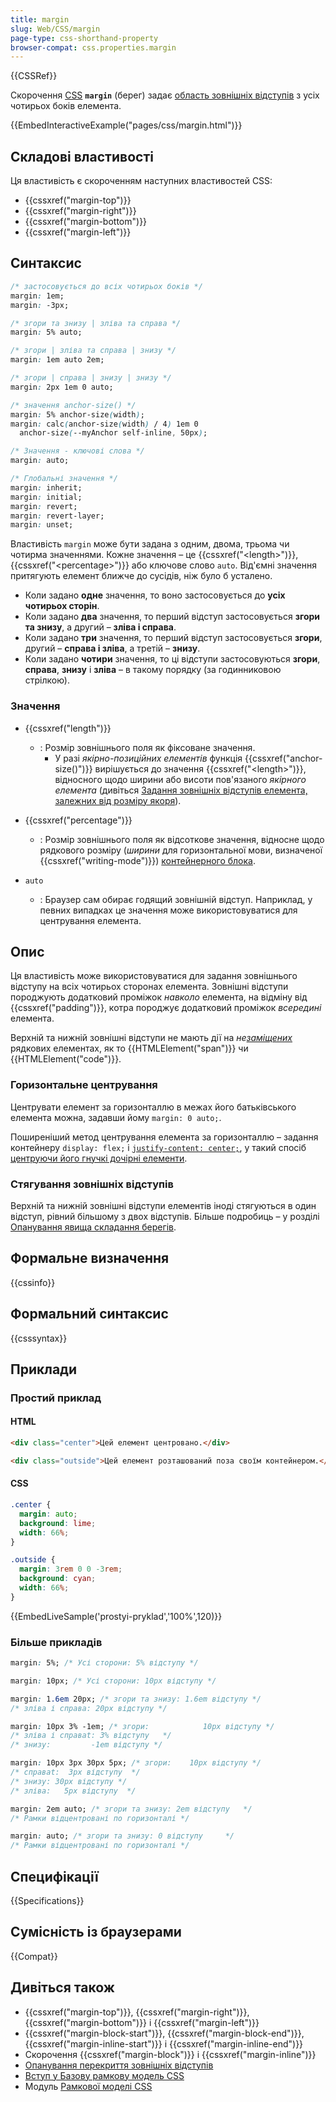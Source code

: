 ```yaml
---
title: margin
slug: Web/CSS/margin
page-type: css-shorthand-property
browser-compat: css.properties.margin
---
```


{{CSSRef}}

Скорочення [CSS](/uk/docs/Web/CSS) **`margin`** (берег) задає [область зовнішніх відступів](/uk/docs/Web/CSS/CSS_box_model/Introduction_to_the_CSS_box_model#oblast-zovnishnikh-vidstupiv) з усіх чотирьох боків елемента.

{{EmbedInteractiveExample("pages/css/margin.html")}}

## Складові властивості

Ця властивість є скороченням наступних властивостей CSS:

- {{cssxref("margin-top")}}
- {{cssxref("margin-right")}}
- {{cssxref("margin-bottom")}}
- {{cssxref("margin-left")}}

## Синтаксис

```css
/* застосовується до всіх чотирьох боків */
margin: 1em;
margin: -3px;

/* згори та знизу | зліва та справа */
margin: 5% auto;

/* згори | зліва та справа | знизу */
margin: 1em auto 2em;

/* згори | справа | знизу | знизу */
margin: 2px 1em 0 auto;

/* значення anchor-size() */
margin: 5% anchor-size(width);
margin: calc(anchor-size(width) / 4) 1em 0
  anchor-size(--myAnchor self-inline, 50px);

/* Значення - ключові слова */
margin: auto;

/* Глобальні значення */
margin: inherit;
margin: initial;
margin: revert;
margin: revert-layer;
margin: unset;
```

Властивість `margin` може бути задана з одним, двома, трьома чи чотирма значеннями. Кожне значення – це {{cssxref("&lt;length&gt;")}}, {{cssxref("&lt;percentage&gt;")}} або ключове слово `auto`. Від'ємні значення притягують елемент ближче до сусідів, ніж було б усталено.

- Коли задано **одне** значення, то воно застосовується до **усіх чотирьох сторін**.
- Коли задано **два** значення, то перший відступ застосовується **згори та знизу**, а другий – **зліва і справа**.
- Коли задано **три** значення, то перший відступ застосовується **згори**, другий – **справа і зліва**, а третій – **знизу**.
- Коли задано **чотири** значення, то ці відступи застосовуються **згори**, **справа**, **знизу** і **зліва** – в такому порядку (за годинниковою стрілкою).

### Значення

- {{cssxref("length")}}

  - : Розмір зовнішнього поля як фіксоване значення.
    - У разі _якірно-позиційних елементів_ функція {{cssxref("anchor-size()")}} вирішується до значення {{cssxref("&lt;length&gt;")}}, відносного щодо ширини або висоти пов'язаного _якірного елемента_ (дивіться [Задання зовнішніх відступів елемента, залежних від розміру якоря](/uk/docs/Web/CSS/CSS_anchor_positioning/Using#zadannia-zovnishnikh-vidstupiv-elementa-zalezhnykh-vid-rozmiru-yakoria)).

- {{cssxref("percentage")}}
  - : Розмір зовнішнього поля як відсоткове значення, відносне щодо рядкового розміру (_ширини_ для горизонтальної мови, визначеної {{cssxref("writing-mode")}}) [контейнерного блока](/uk/docs/Web/CSS/CSS_display/Containing_block).
- `auto`
  - : Браузер сам обирає годящий зовнішній відступ. Наприклад, у певних випадках це значення може використовуватися для центрування елемента.

## Опис

Ця властивість може використовуватися для задання зовнішнього відступу на всіх чотирьох сторонах елемента. Зовнішні відступи породжують додатковий проміжок _навколо_ елемента, на відміну від {{cssxref("padding")}}, котра породжує додатковий проміжок _всередині_ елемента.

Верхній та нижній зовнішні відступи не мають дії на _не[заміщених](/uk/docs/Web/CSS/Replaced_element)_ рядкових елементах, як то {{HTMLElement("span")}} чи {{HTMLElement("code")}}.

### Горизонтальне центрування

Центрувати елемент за горизонталлю в межах його батьківського елемента можна, задавши йому `margin: 0 auto;`.

Поширеніший метод центрування елемента за горизонталлю – задання контейнеру `display: flex;` і [`justify-content: center;`](/uk/docs/Web/CSS/justify-content), у такий спосіб [центруючи його гнучкі дочірні елементи](/uk/docs/Web/CSS/CSS_flexible_box_layout/Aligning_items_in_a_flex_container).

### Стягування зовнішніх відступів

Верхній та нижній зовнішні відступи елементів іноді стягуються в один відступ, рівний більшому з двох відступів. Більше подробиць – у розділі [Опанування явища складання берегів](/uk/docs/Web/CSS/CSS_box_model/Mastering_margin_collapsing).

## Формальне визначення

{{cssinfo}}

## Формальний синтаксис

{{csssyntax}}

## Приклади

### Простий приклад

#### HTML

```html
<div class="center">Цей елемент центровано.</div>

<div class="outside">Цей елемент розташований поза своїм контейнером.</div>
```

#### CSS

```css
.center {
  margin: auto;
  background: lime;
  width: 66%;
}

.outside {
  margin: 3rem 0 0 -3rem;
  background: cyan;
  width: 66%;
}
```

{{EmbedLiveSample('prostyi-pryklad','100%',120)}}

### Більше прикладів

```css
margin: 5%; /* Усі сторони: 5% відступу */

margin: 10px; /* Усі сторони: 10px відступу */

margin: 1.6em 20px; /* згори та знизу: 1.6em відступу */
/* зліва і справа: 20px відступу */

margin: 10px 3% -1em; /* згори:            10px відступу */
/* зліва і справаt: 3% відступу   */
/* знизу:         -1em відступу */

margin: 10px 3px 30px 5px; /* згори:    10px відступу */
/* справаt:  3px відступу  */
/* знизу: 30px відступу */
/* зліва:   5px відступу  */

margin: 2em auto; /* згори та знизу: 2em відступу   */
/* Рамки відцентровані по горизонталі */

margin: auto; /* згори та знизу: 0 відступу     */
/* Рамки відцентровані по горизонталі */
```

## Специфікації

{{Specifications}}

## Сумісність із браузерами

{{Compat}}

## Дивіться також

- {{cssxref("margin-top")}}, {{cssxref("margin-right")}}, {{cssxref("margin-bottom")}} і {{cssxref("margin-left")}}
- {{cssxref("margin-block-start")}}, {{cssxref("margin-block-end")}}, {{cssxref("margin-inline-start")}} і {{cssxref("margin-inline-end")}}
- Скорочення {{cssxref("margin-block")}} і {{cssxref("margin-inline")}}
- [Опанування перекриття зовнішніх відступів](/uk/docs/Web/CSS/CSS_box_model/Mastering_margin_collapsing)
- [Вступ у Базову рамкову модель CSS](/uk/docs/Web/CSS/CSS_box_model/Introduction_to_the_CSS_box_model)
- Модуль [Рамкової моделі CSS](/uk/docs/Web/CSS/CSS_box_model)
